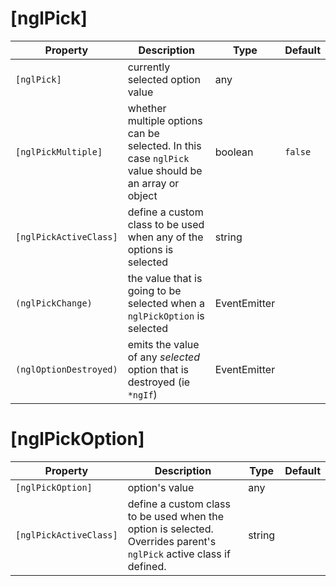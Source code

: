 # [nglPick]

| Property | Description | Type | Default |
| -------- | ----------- | ---- | ------- |
| `[nglPick]` | currently selected option value | any | |
| `[nglPickMultiple]` | whether multiple options can be selected. In this case `nglPick` value should be an array or object | boolean | `false` |
| `[nglPickActiveClass]` |  define a custom class to be used when any of the options is selected | string | |
| `(nglPickChange)` | the value that is going to be selected when a `nglPickOption` is selected | EventEmitter | |
| `(nglOptionDestroyed)` | emits the value of any *selected* option that is destroyed (ie `*ngIf`) | EventEmitter | |

# [nglPickOption]

| Property | Description | Type | Default |
| -------- | ----------- | ---- | ------- |
| `[nglPickOption]` | option's value | any | |
| `[nglPickActiveClass]` | define a custom class to be used when the option is selected. Overrides parent's `nglPick` active class if defined. | string | |
